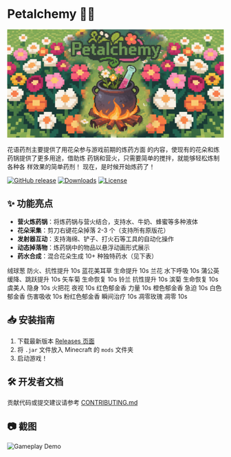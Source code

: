 # Petalchemy 🌸🔥

![Banner](assets/images/banner.png) 

花语药剂主要提供了用花朵参与游戏前期的炼药方面
的内容，使现有的花朵和炼药锅提供了更多用途，借助炼
药锅和营火，只需要简单的搅拌，就能够轻松炼制各种各
样效果的简单药剂！
现在，是时候开始炼药了！

[![GitHub release](https://img.shields.io/github/v/release/subar11022/petalchemy)](https://github.com/subar11022/petalchemy/releases)
[![Downloads](https://img.shields.io/github/downloads/subar11022/petalchemy/total)](https://github.com/subar11022/petalchemy/releases)
[![License](https://img.shields.io/github/license/subar11022/petalchemy)](LICENSE)

## ✨ 功能亮点
- **营火炼药锅**：将炼药锅与营火结合，支持水、牛奶、蜂蜜等多种液体
- **花朵采集**：剪刀右键花朵掉落 2-3 个（支持所有原版花）
- **发射器互动**：支持海绵、铲子、打火石等工具的自动化操作
- **动态掉落物**：炼药锅中的物品以悬浮动画形式展示
- **药水合成**：混合花朵生成 10+ 种独特药水（见下表）

绒球葱 防火、抗性提升 10s
蓝花美耳草 生命提升 10s
兰花 水下呼吸 10s
蒲公英 缓降、跳跃提升 10s
矢车菊 生命恢复 10s
铃兰 抗性提升 10s
滨菊 生命恢复 10s
虞美人 隐身 10s
火把花 夜视 10s
红色郁金香 力量 10s
橙色郁金香 急迫 10s
白色郁金香 伤害吸收 10s
粉红色郁金香 瞬间治疗 10s
凋零玫瑰 凋零 10s

## 📥 安装指南
1. 下载最新版本 [Releases 页面](https://github.com/subar11022/petalchemy/releases)
2. 将 `.jar` 文件放入 Minecraft 的 `mods` 文件夹
3. 启动游戏！

## 🛠️ 开发者文档
贡献代码或提交建议请参考 [CONTRIBUTING.md](CONTRIBUTING.md)

## 📷 截图
![Gameplay Demo](assets/images/demo.gif)
